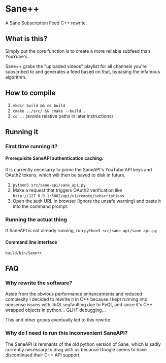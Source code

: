 # Sane++
A Sane Subscription Feed C++ rewrite.

## What is this?
Simply put the core function is to create a more reliable subfeed than YouYube's.

Sane++ grabs the "uploaded videos" playlist for all channels you're subscribed to and generates a feed based on that, bypasing the infamous algorithm. 

## How to compile
  1. `mkdir build && cd build`
  2. `cmake ../src/ && cmake --build .`
  3. `cd ..` (avoids relative paths in later instructions)

## Running it
### First time running it?
#### Prerequisite SaneAPI authentication caching.
It is currently necesarry to *prime* the SaneAPI's YouTube API keys and OAuth2 tokens, which will then be saved to disk in future.

  1. `python3 src/sane-api/sane_api.py`
  2. Make a request that triggers OAuth2 verification like `http://127.0.0.1:5002/api/v1/remote/subscriptions`
  3. Open the auth URL in browser (ignore the unsafe warning) and paste it into the command prompt.

### Running the actual thing
If SaneAPI is not already running, run `python3 src/sane-api/sane_api.py`
#### Command line interface
`build/bin/Sane++`

## FAQ
### Why rewrite the software?
Aside from the obvious performance enhancements and reduced complexity I decided to rewrite it in C++ because I kept running into nonsense issues with libQt segfaulting due to PyQt, and since it's C++ wrapped objects in python... GLHF debugging...

This and other gripes eventually led to this rewrite.
### Why do I need to run this inconvenient SaneAPI?
The SaneAPI is remnants of the old python version of Sane, which is sadly currently necessary to drag with us because Google seems to have discontinued their C++ API support.
